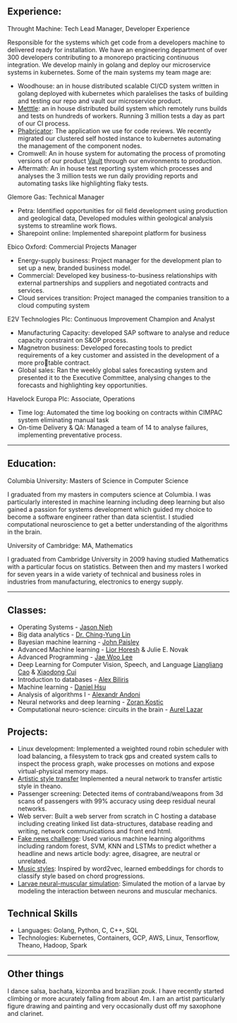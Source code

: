 ## Experience:
 Throught Machine: Tech Lead Manager, Developer Experience

Responsible for the systems which get code from a developers machine to delivered ready for installation. We have an engineering department of over 300 developers contributing to a monorepo practicing continuous integration. We develop mainly in golang and deploy our microservice systems in kubernetes. Some of the main systems my team mage are:
* Woodhouse: an in house distributed scalable CI/CD system written in golang deployed with kubernetes which paralelises the tasks of building and testing our repo and vault our microservice product.
* [Metttle](https://github.com/thought-machine/please-servers): an in house distributed build system which remotely runs builds and tests on hundreds of workers. Running 3 million tests a day as part of our CI process.
* [Phabricator](https://github.com/phacility/phabricator): The application we use for code reviews. We recently migrated our clustered self hosted instance to kubernetes automating the management of the component nodes.
* Cromwell: An in house system for automating the process of promoting versions of our product [Vault](https://thoughtmachine.net/vault) through our environments to production.
* Aftermath: An in house test reporting system which processes and analyses the 3 million tests we run daily providing reports and automating tasks like highlighting flaky tests.

 Glemore Gas: Technical Manager
* Petra: Identified opportunities for oil field development using production and geological data, Developed modules within geological analysis systems to streamline work flows.
* Sharepoint online: Implemented sharepoint platform for business

Ebico Oxford: Commercial Projects Manager
* Energy-supply business: Project manager for the development plan to set up a new, branded business model.
* Commercial: Developed key business-to-business relationships with external partnerships and suppliers and negotiated contracts and services.
* Cloud services transition: Project managed the companies transition to a cloud computing system

E2V Technologies Plc: Continuous Improvement Champion and Analyst
* Manufacturing Capacity: developed SAP software to analyse and reduce capacity constraint on S&OP process.
* Magnetron business: Developed forecasting tools to predict requirements of a key customer and assisted in the development of a more protable contract.
* Global sales: Ran the weekly global sales forecasting system and presented it to the Executive Committee, analysing changes to the forecasts and highlighting key opportunities.

Havelock Europa Plc: Associate, Operations
* Time log: Automated the time log booking on contracts within CIMPAC system eliminating manual task
* On-time Delivery & QA: Managed a team of 14 to analyse failures, implementing preventative process.

---
## Education:

Columbia University: Masters of Science in Computer Science

I graduated from my masters in computers science at Columbia. I was particularly interested in machine learning including deep learning but also gained a passion for systems development which guided my choice to become a software engineer rather than data scientist. I studied computational neuroscience to get a better understanding of the algorithms in the brain.

University of Cambridge: MA, Mathematics

I graduated from Cambridge University in 2009 having studied Mathematics with a particular focus on statistics. Between then and my masters I worked for seven years in a wide variety of technical and business roles in industries from manufacturing, electronics to energy supply.

---
## Classes:

 - Operating Systems - [Jason Nieh](http://www.cs.columbia.edu/~nieh/)
 - Big data analytics - [Dr. Ching-Yung Lin](https://www.ee.columbia.edu/~cylin/course/bigdata/)
 - Bayesian machine learning - [John Paisley](http://www.columbia.edu/~jwp2128)
 - Advanced Machine learning - [Lior Horesh](http://researcher.watson.ibm.com/researcher/view.php?person=us-lhoresh) & Julie E. Novak
 - Advanced Programming - [Jae Woo Lee](http://www.cs.columbia.edu/~jae/)
 - Deep Learning for Computer Vision, Speech, and Language [Liangliang Cao](http://llcao.net/) & [Xiaodong Cui](http://researcher.watson.ibm.com/researcher/view.php?person=us-cuix)
 - Introduction to databases - [Alex Biliris](http://www.cs.columbia.edu/~biliris/)
 - Machine learning - [Daniel Hsu](http://www.cs.columbia.edu/~djhsu/)
 - Analysis of algorithms I - [Alexandr Andoni](http://www.mit.edu/~andoni/)
 - Neural networks and deep learning - [Zoran Kostic](https://sites.google.com/site/mobiledcc/people/zk-my-page/)
 - Computational neuro-science: circuits in the brain - [Aurel Lazar](http://www.ee.columbia.edu/~aurel//)

## Projects:

 * Linux development: Implemented a weighted round robin scheduler with load balancing, a filesystem to track gps and created system calls to inspect the process graph, wake processes on motions and expose virtual-physical memory maps.
 * [Artistic style transfer](https://github.com/yogeshg/artistic-styles) Implemented a neural network to transfer artistic style in theano.
 * Passenger screening: Detected items of contraband/weapons from 3d scans of passengers with 99% accuracy using deep residual neural networks.
 * Web server: Built a web server from scratch in C hosting a database including creating linked list data-structures, database reading and writing, network communications and front end html.
 * [Fake news challenge](https://goddenrich.github.io/aml-fnc/index.html): Used various machine learning algorithms including random forest, SVM, KNN and LSTMs to predict whether a headline and news article body: agree, disagree, are neutral or unrelated.
 * [Music styles](https://goddenrich.github.io/music-styles/index.html): Inspired by word2vec, learned embeddings for chords to classify style based on chord progressions.
 * [Larvae neural-muscular simulation](https://github.com/goddenrich/larvae_movement): Simulated the motion of a larvae by modeling the interaction between neurons and muscular mechanics.

## Technical Skills

 * Languages: Golang, Python, C, C++, SQL
 * Technologies: Kubernetes, Containers, GCP, AWS, Linux, Tensorflow, Theano, Hadoop, Spark

---
## Other things

I dance salsa, bachata, kizomba and brazilian zouk. I have recently started climbing or more acurately falling from about 4m. I am an artist particularly figure drawing and painting and very occasionally dust off my saxophone and clarinet.
